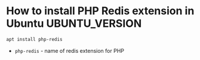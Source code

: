 # How to install PHP Redis extension in Ubuntu UBUNTU_VERSION

```bash
apt install php-redis
```

- `php-redis` - name of redis extension for PHP


